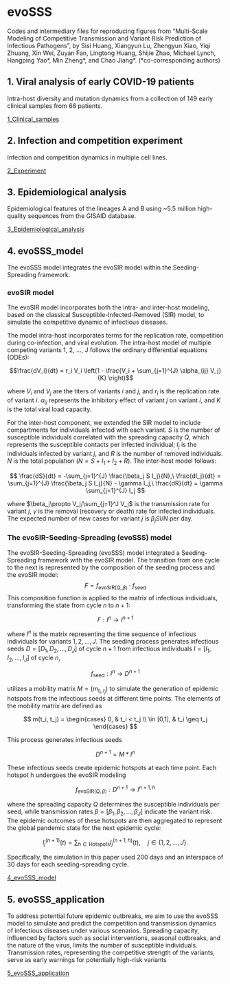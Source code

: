 # evoSSS
Codes and intermediary files for reproducing figures from “Multi-Scale Modeling of Competitive Transmission and Variant Risk Prediction of Infectious Pathogens”, by Sisi Huang, Xiangyun Lu, Zhengyun Xiao, Yiqi Zhuang, Xin Wei, Zuyan Fan, Lingtong Huang, Shijie Zhao, Michael Lynch, Hangping Yao\*, Min Zheng\*, and Chao Jiang\*. (*co-corresponding authors)

## 1. Viral analysis of early COVID-19 patients

Intra-host diversity and mutation dynamics from a collection of 149 early clinical samples from 66 patients.

[1_Clinical_samples](./1_Clinical_samples/)

## 2. Infection and competition experiment

Infection and competition dynamics in multiple cell lines.

[2_Experiment](./2_Experiment/)

## 3. Epidemiological analysis

Epidemiological features of the lineages A and B using ~5.5 million high-quality sequences from the GISAID database.

[3_Epidemiological_analysis](./3_Epidemiological_analysis/)

## 4. evoSSS_model
The evoSSS model integrates the evoSIR model within the Seeding-Spreading framework.

### evoSIR model
The evoSIR model incorporates both the intra- and inter-host modeling, based on the classical Susceptible-Infected-Removed (SIR) model, to simulate the competitive dynamic of infectious diseases.

The model intra-host incorporates terms for the replication rate, competition during co-infection, and viral evolution. The intra-host model of multiple competing variants 1, 2, …, J follows the ordinary differential equations (ODEs):

$$\frac{dV_i}{dt} = r_i V_i \left(1 - \frac{V_i + \sum_{j=1}^{J} \alpha_{ij} V_j}{K} \right)$$

where $V_i$ and $V_j$ are the titers of variants $i$ and $j$, and $r_i$ is the replication rate of variant $i$. $\alpha_{ij}$ represents the inhibitory effect of variant $j$ on variant $i$, and $K$ is the total viral load capacity.

For the inter-host component, we extended the SIR model to include compartments for individuals infected with each variant. $S$ is the number of susceptible individuals correlated with the spreading capacity $Q$, which represents the susceptible contacts per infected individual; $I_j$ is the individuals infected by variant $j$, and $R$ is the number of removed individuals. $N$ is the total population ($N=S+I_1+I_2+R$). The inter-host model follows:

$$
\frac{dS}{dt} = -\sum_{j=1}^{J} \frac{\beta_j S I_j}{N},\ \frac{dI_j}{dt} = \sum_{j=1}^{J} \frac{\beta_j S I_j}{N} - \gamma I_j,\ \frac{dR}{dt} = \gamma \sum_{j=1}^{J} I_j
$$

where $\beta_j\propto V_j/\sum_{j=1}^J V_j$ is the transmission rate for variant $j$, $\gamma$ is the removal (recovery or death) rate for infected individuals. The expected number of new cases for variant $j$ is $\beta_j SI/N$ per day.

### The evoSIR-Seeding-Spreading (evoSSS) model
The evoSIR-Seeding-Spreading (evoSSS) model integrated a Seeding-Spreading framework with the evoSIR model. The transition from one cycle to the next is represented by the composition of the seeding process and the evoSIR model:
$$F=f_{\text{evoSIR}(Q,\beta)}\cdot f_\text{seed}$$
This composition function is applied to the matrix of infectious individuals, transforming the state from cycle $n$ to $n+1$:

$$F: I^n\rightarrow I^{n+1}$$

where $I^n$ is the matrix representing the time sequence of infectious individuals for variants $1,2,…,J$. The seeding process generates infectious seeds $D=[D_1,D_2,…,D_J]$ of cycle $n+1$ from infectious individuals $I=[I_1,I_2,…,I_J]$ of cycle $n$,

$$f_{\text{seed}}: I^n\rightarrow D^{n+1}$$

utilizes a mobility matrix $M=(m_{t_i,t_j})$ to simulate the generation of epidemic hotspots from the infectious seeds at different time points. The elements of the mobility matrix are defined as

$$
m(t_i, t_j) =
\begin{cases} 
0, & t_i < t_j \\
\in [0,1], & t_i \geq t_j
\end{cases}
$$

This process generates infectious seeds

$$D^{n+1}=M*I^n$$

These infectious seeds create epidemic hotspots at each time point. Each hotspot h undergoes the evoSIR modeling 

$$f_{\text{evoSIR}(Q,\beta)}: D^{n+1}\rightarrow I^{n+1,h}$$

where the spreading capacity $Q$ determines the susceptible individuals per seed, while transmission rates $\beta=[\beta_1,\beta_2,…,\beta_J]$ indicate the variant risk. The epidemic outcomes of these hotspots are then aggregated to represent the global pandemic state for the next epidemic cycle:

$$
I_j^{(n+1)}(t) = \sum_{h \in \text{Hotspots}} I_j^{(n+1,h)}(t), \quad j \in \{1,2,\dots,J\}.
$$

Specifically, the simulation in this paper used 200 days and an interspace of 30 days for each seeding-spreading cycle. 

[4_evoSSS_model](./4_evoSSS_model/)

## 5. evoSSS_application

To address potential future epidemic outbreaks, we aim to use the evoSSS model to simulate and predict the competition and transmission dynamics of infectious diseases under various scenarios. Spreading capacity, influenced by factors such as social interventions, seasonal outbreaks, and the nature of the virus, limits the number of susceptible individuals. Transmission rates, representing the competitive strength of the variants, serve as early warnings for potentially high-risk variants 

[5_evoSSS_application](./5_evoSSS_application/)

